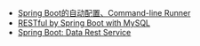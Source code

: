 - [Spring Boot的自动配置、Command-line Runner](spring-boot-autoconfig.md)
- [RESTful by Spring Boot with MySQL](spring-boot-rest-mysql.md)
- [Spring Boot: Data Rest Service](spring-boot-data-rest-service.md)
